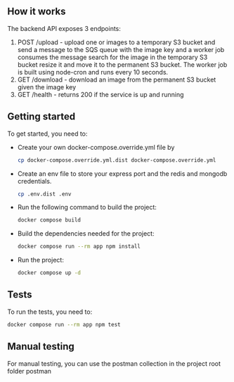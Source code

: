 ## How it works
The backend API exposes 3 endpoints:
1. POST /upload - upload one or images to a temporary S3 bucket and send a message to the SQS queue with the image key and a worker job consumes the message search for the image in the temporary S3 bucket resize it and move it to the permanent S3 bucket. The worker job is built using node-cron and runs every 10 seconds.
2. GET /download - download an image from the permanent S3 bucket given the image key
3. GET /health - returns 200 if the service is up and running
## Getting started
To get started, you need to:

 - Create your own docker-compose.override.yml file by
    ```bash
    cp docker-compose.override.yml.dist docker-compose.override.yml
    ```

 - Create an env file to store your express port and the redis and mongodb credentials.
    ```bash
    cp .env.dist .env
    ```

 - Run the following command to build the project:
   ```bash
   docker compose build 
   ```

 - Build the dependencies needed for the project:
   ```bash
   docker compose run --rm app npm install
   ```

 - Run the project:
   ```bash
   docker compose up -d
   ```

## Tests
To run the tests, you need to:
```bash
docker compose run --rm app npm test
```

## Manual testing
For manual testing, you can use the postman collection in the project root folder postman
